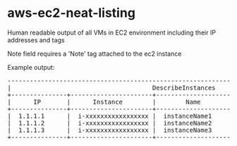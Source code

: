 # aws-ec2-neat-listing
Human readable output of all VMs in EC2 environment including their IP addresses and tags


Note field requires a 'Note' tag attached to the ec2 instance

Example output:
<pre>
-----------------------------------------------------------------------------------------------
|                                      DescribeInstances                                      |
+---------------+----------------------+---------------------+--------------------------------+
|      IP       |      Instance        |        Name         |             Note               |
+---------------+----------------------+---------------------+--------------------------------+
|  1.1.1.1      |  i-xxxxxxxxxxxxxxxxx |  instanceName1      |  Packer testing                |
|  1.1.1.2      |  i-xxxxxxxxxxxxxxxxx |  instanceName2      |  Docker testing                |
|  1.1.1.3      |  i-xxxxxxxxxxxxxxxxx |  instanceName3      |  Production environment        |
+---------------+----------------------+---------------------+--------------------------------+
</pre>
